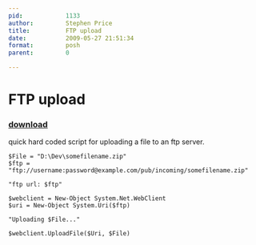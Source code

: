 ```yaml
---
pid:            1133
author:         Stephen Price
title:          FTP upload
date:           2009-05-27 21:51:34
format:         posh
parent:         0

---
```


# FTP upload

### [download](Scripts\1133.ps1)

quick hard coded script for uploading a file to an ftp server.

```posh
$File = "D:\Dev\somefilename.zip"
$ftp = "ftp://username:password@example.com/pub/incoming/somefilename.zip"

"ftp url: $ftp"

$webclient = New-Object System.Net.WebClient
$uri = New-Object System.Uri($ftp)

"Uploading $File..."

$webclient.UploadFile($Uri, $File)

```
